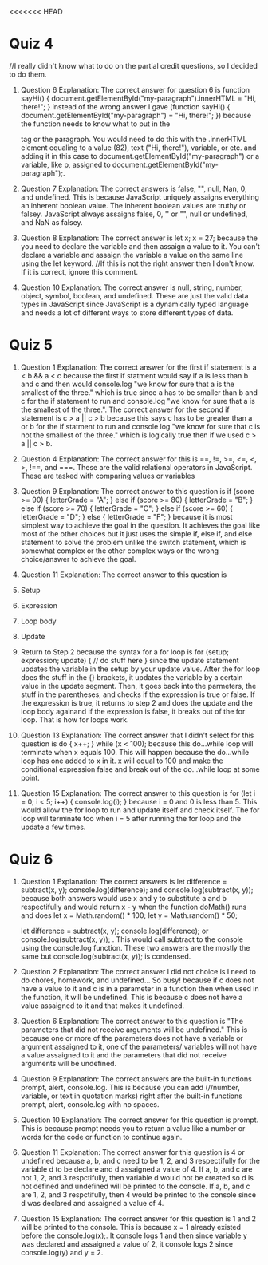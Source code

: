 <<<<<<< HEAD
# Quiz 4

//I really didn't know what to do on the partial credit questions, so I decided to do them.

01. Question 6 Explanation: The correct answer for question 6 is 
function sayHi() {
    document.getElementById("my-paragraph").innerHTML = "Hi, there!";
}
instead of the wrong answer I gave
(function sayHi() {
    document.getElementById("my-paragraph") = "Hi, there!";
})
because the function needs to know what to put in the <p></p> tag or the paragraph. You would need to do this with the .innerHTML element equaling to a value (82), text ("Hi, there!"), variable, or etc. and adding it in this case to document.getElementById("my-paragraph") or a variable, like p, assigned to document.getElementById("my-paragraph");. 

02. Question 7 Explanation: The correct answers is false, "", null, Nan, 0, and undefined. This is because JavaScript uniquely assaigns everything an inherent boolean value. The inherent boolean values are truthy or falsey. JavaScript always assaigns false, 0, '' or "", null or undefined, and NaN as falsey.

03. Question 8 Explanation: The correct answer is
let x;
x = 27;
because the you need to declare the variable and then assaign a value to it. You can't declare a variable and assaign the variable a value on the same line using the let keyword. //If this is not the right answer then I don't know. If it is correct, ignore this comment.

04. Question 10 Explanation: The correct answer is null, string, number, object, symbol, boolean, and undefined. These are just the valid data types in JavaScript since JavaScript is a dynamically typed language and needs a lot of different ways to store different types of data.

# Quiz 5

01. Question 1 Explanation: The correct answer for the first if statement is a < b && a < c because the first if statment would say if a is less than b and c and then would console.log "we know for sure that a is the smallest of the three." which is true since a has to be smaller than b and c for the if statement to run and console.log "we know for sure that a is the smallest of the three.". The correct answer for the second if statement is c > a || c > b because this says c has to be greater than a or b for the if statment to run and console log "we know for sure that c is not the smallest of the three." which is logically true then if we used c > a || c > b.

02. Question 4 Explanation: The correct answer for this is ==, !=, >=, <=, <, >, !==, and ===. These are the valid relational operators in JavaScript. These are tasked with comparing values or variables

03. Question 9 Explanation: The correct answer to this question is 
if (score >= 90) {
    letterGrade = "A";
} else if (score >= 80) {
    letterGrade = "B";
} else if (score >= 70) {
    letterGrade = "C";
} else if (score >= 60) {
    letterGrade = "D";
} else {
    letterGrade = "F";
}
because it is most simplest way to achieve the goal in the question. It achieves the goal like most of the other choices but it just uses the simple if, else if, and else statement to solve the problem unlike the switch statement, which is somewhat complex or the other complex ways or the wrong choice/answer to achieve the goal.

04. Question 11 Explanation: The correct answer to this question is 
1. Setup
2. Expression
3. Loop body
4. Update
5. Return to Step 2
because the syntax for a for loop is 
for (setup; expression; update) {
    // do stuff here
}
since the update statement updates the variable in the setup by your update value. After the for loop does the stuff in the {} brackets, it updates the variable by a certain value in the update segment. Then, it goes back into the parmeters, the stuff in the parentheses, and checks if the expression is true or false. If the expression is true, it returns to step 2 and does the update and the loop body againand if the expression is false, it breaks out of the for loop. That is how for loops work.

05. Question 13 Explanation: The correct answer that I didn't select for this question is 
do {
   x++;
} while (x < 100);
because this do...while loop will terminate when x equals 100. This will happen because the do...while loop has one added to x in it. x will equal to 100 and make the conditional expression false and break out of the do...while loop at some point.

05. Question 15 Explanation: The correct answer to this question is 
for (let i = 0; i < 5; i++) {
    console.log(i);
}
because i = 0 and 0 is less than 5. This would allow the for loop to run and update itself and check itself. The for loop will terminate too when i = 5 after running the for loop and the update a few times. 

# Quiz 6

01. Question 1 Explanation: The correct answers is 
let difference = subtract(x, y);
console.log(difference); 
and 
console.log(subtract(x, y));
because both answers would use x and y to substitute a and b respectifully and would return x - y when the function doMath() runs and does
let x = Math.random() * 100;
    let y = Math.random() * 50;
    
    let difference = subtract(x, y);
console.log(difference); 
or
console.log(subtract(x, y));
. This would call subtract to the console using the console.log function. These two answers are the mostly the same but console.log(subtract(x, y)); is condensed.

02. Question 2 Explanation: The correct answer I did not choice is 
I need to do chores, homework, and undefined... So busy!
because if c does not have a value to it and c is in a parameter in a function then when used in the function, it will be undefined. This is because c does not have a value assaigned to it and that makes it undefined.

03. Question 6 Explanation: The correct answer to this question is "The parameters that did not receive arguments will be undefined." This is because one or more of the parameters does not have a variable or argument assaigned to it, one of the parameters/ variables will not have a value assaigned to it and the parameters that did not receive arguments will be undefined.

04. Question 9 Explanation: The correct answers are the built-in functions prompt, alert, console.log. This is because you can add (//number, variable, or text in quotation marks) right after the built-in functions prompt, alert, console.log with no spaces.

05. Question 10 Explanation: The correct answer for this question is prompt. This is because prompt needs you to return a value like a number or words for the code or function to continue again.

06. Question 11 Explanation: The correct answer for this question is 4 or undefined because a, b, and c need to be 1, 2, and 3 respectifully for the variable d to be declare and d assaigned a value of 4. If a, b, and c are not 1, 2, and 3 respctifully, then variable d would not be created so d is not defined and undefined will be printed to the console. If a, b, and c are 1, 2, and 3 respctifully, then 4 would be printed to the console since d was declared and assaigned a value of 4. 

07. Question 15 Explanation: The correct answer for this question is 1 and 2 will be printed to the console. This is because x = 1 already existed before the console.log(x);. It console logs 1 and then since variable y was declared and assaigned a value of 2, it console logs 2 since console.log(y) and y = 2.
